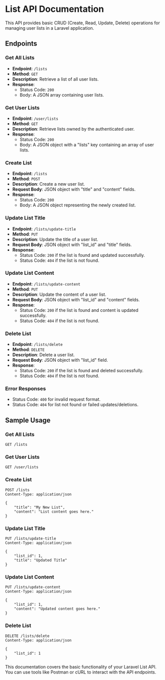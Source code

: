 # List API Documentation

This API provides basic CRUD (Create, Read, Update, Delete) operations for managing user lists in a Laravel application.

## Endpoints

### Get All Lists
- **Endpoint**: `/lists`
- **Method**: `GET`
- **Description**: Retrieve a list of all user lists.
- **Response**: 
    - Status Code: `200`
    - Body: A JSON array containing user lists.

### Get User Lists
- **Endpoint**: `/user/lists`
- **Method**: `GET`
- **Description**: Retrieve lists owned by the authenticated user.
- **Response**:
    - Status Code: `200`
    - Body: A JSON object with a "lists" key containing an array of user lists.

### Create List
- **Endpoint**: `/lists`
- **Method**: `POST`
- **Description**: Create a new user list.
- **Request Body**: JSON object with "title" and "content" fields.
- **Response**:
    - Status Code: `200`
    - Body: A JSON object representing the newly created list.

### Update List Title
- **Endpoint**: `/lists/update-title`
- **Method**: `PUT`
- **Description**: Update the title of a user list.
- **Request Body**: JSON object with "list_id" and "title" fields.
- **Response**:
    - Status Code: `200` if the list is found and updated successfully.
    - Status Code: `404` if the list is not found.
    
### Update List Content
- **Endpoint**: `/lists/update-content`
- **Method**: `PUT`
- **Description**: Update the content of a user list.
- **Request Body**: JSON object with "list_id" and "content" fields.
- **Response**:
    - Status Code: `200` if the list is found and content is updated successfully.
    - Status Code: `404` if the list is not found.
    
### Delete List
- **Endpoint**: `/lists/delete`
- **Method**: `DELETE`
- **Description**: Delete a user list.
- **Request Body**: JSON object with "list_id" field.
- **Response**:
    - Status Code: `200` if the list is found and deleted successfully.
    - Status Code: `404` if the list is not found.

### Error Responses
- Status Code: `400` for invalid request format.
- Status Code: `404` for list not found or failed updates/deletions.

## Sample Usage

### Get All Lists
```http
GET /lists
```

### Get User Lists
```http
GET /user/lists
```

### Create List
```http
POST /lists
Content-Type: application/json

{
    "title": "My New List",
    "content": "List content goes here."
}
```

### Update List Title
```http
PUT /lists/update-title
Content-Type: application/json

{
    "list_id": 1,
    "title": "Updated Title"
}
```

### Update List Content
```http
PUT /lists/update-content
Content-Type: application/json

{
    "list_id": 1,
    "content": "Updated content goes here."
}
```

### Delete List
```http
DELETE /lists/delete
Content-Type: application/json

{
    "list_id": 1
}
```

This documentation covers the basic functionality of your Laravel List API. You can use tools like Postman or cURL to interact with the API endpoints.
